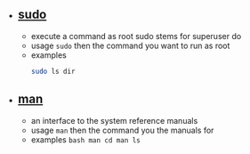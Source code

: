 - ## [sudo](http://manpages.ubuntu.com/manpages/jammy/en/man8/sudo.8.html)

  - execute a command as root sudo stems for superuser do
  - usage `sudo` then the command you want to run as root
  - examples
    ```bash
    sudo ls dir
    ```

- ## [man](http://manpages.ubuntu.com/manpages/jammy/en/man1/man.1.html)
  - an interface to the system reference manuals
  - usage `man` then the command you the manuals for
  - examples `bash man cd man ls `

